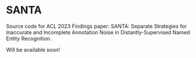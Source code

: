 # SANTA
Source code for ACL 2023 Findings paper: SANTA: Separate Strategies for Inaccurate and Incomplete Annotation Noise in Distantly-Supervised Named Entity Recognition.

Will be available soon!
